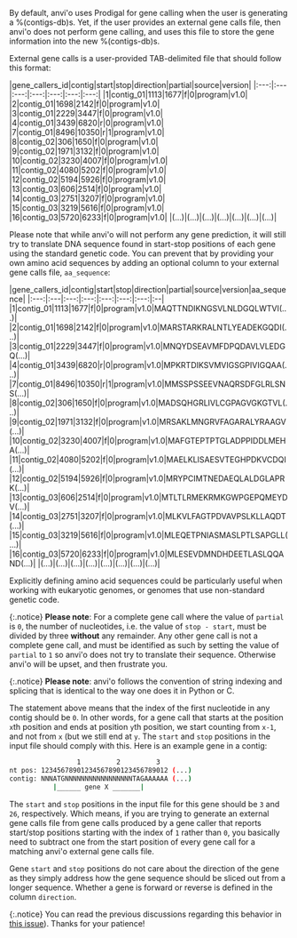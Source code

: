 By default, anvi'o uses Prodigal for gene calling when the user is generating a %(contigs-db)s. Yet, if the user provides an external gene calls file, then anvi'o does not perform gene calling, and uses this file to store the gene information into the new %(contigs-db)s.

External gene calls is a user-provided TAB-delimited file that should follow this format:

|gene_callers_id|contig|start|stop|direction|partial|source|version|
|:---:|:---|:---:|:---:|:---:|:---:|:---:|
|1|contig_01|1113|1677|f|0|program|v1.0|
|2|contig_01|1698|2142|f|0|program|v1.0|
|3|contig_01|2229|3447|f|0|program|v1.0|
|4|contig_01|3439|6820|r|0|program|v1.0|
|7|contig_01|8496|10350|r|1|program|v1.0|
|8|contig_02|306|1650|f|0|program|v1.0|
|9|contig_02|1971|3132|f|0|program|v1.0|
|10|contig_02|3230|4007|f|0|program|v1.0|
|11|contig_02|4080|5202|f|0|program|v1.0|
|12|contig_02|5194|5926|f|0|program|v1.0|
|13|contig_03|606|2514|f|0|program|v1.0|
|14|contig_03|2751|3207|f|0|program|v1.0|
|15|contig_03|3219|5616|f|0|program|v1.0|
|16|contig_03|5720|6233|f|0|program|v1.0|
|(...)|(...)|(...)|(...)|(...)|(...)|(...)|

Please note that while anvi'o will not perform any gene prediction, it will still try to translate DNA sequence found in start-stop positions of each gene using the standard genetic code. You can prevent that by providing your own amino acid sequences by adding an optional column to your external gene calls file, `aa_sequence`:

|gene_callers_id|contig|start|stop|direction|partial|source|version|aa_sequence|
|:---:|:---|:---:|:---:|:---:|:---:|:---:|:--|
|1|contig_01|1113|1677|f|0|program|v1.0|MAQTTNDIKNGSVLNLDGQLWTVI(...)|
|2|contig_01|1698|2142|f|0|program|v1.0|MARSTARKRALNTLYEADEKGQDI(...)|
|3|contig_01|2229|3447|f|0|program|v1.0|MNQYDSEAVMFDPQDAVLVLEDGQ(...)|
|4|contig_01|3439|6820|r|0|program|v1.0|MPKRTDIKSVMVIGSGPIVIGQAA(...)|
|7|contig_01|8496|10350|r|1|program|v1.0|MMSSPSSEEVNAQRSDFGLRLSNS(...)|
|8|contig_02|306|1650|f|0|program|v1.0|MADSQHGRLIVLCGPAGVGKGTVL(...)|
|9|contig_02|1971|3132|f|0|program|v1.0|MRSAKLMNGRVFAGARALYRAAGV(...)|
|10|contig_02|3230|4007|f|0|program|v1.0|MAFGTEPTPTGLADPPIDDLMEHA(...)|
|11|contig_02|4080|5202|f|0|program|v1.0|MAELKLISAESVTEGHPDKVCDQI(...)|
|12|contig_02|5194|5926|f|0|program|v1.0|MRYPCIMTNEDAEQLALDGLAPRK(...)|
|13|contig_03|606|2514|f|0|program|v1.0|MTLTLRMEKRMKGWPGEPQMEYDV(...)|
|14|contig_03|2751|3207|f|0|program|v1.0|MLKVLFAGTPDVAVPSLKLLAQDT(...)|
|15|contig_03|3219|5616|f|0|program|v1.0|MLEQETPNIASMASLPTLSAPGLL(...)|
|16|contig_03|5720|6233|f|0|program|v1.0|MLESEVDMNDHDEETLASLQQAND(...)|
|(...)|(...)|(...)|(...)|(...)|(...)|(...)|(...)|

Explicitly defining amino acid sequences could be particularly useful when working with eukaryotic genomes, or genomes that use non-standard genetic code.

{:.notice}
**Please note**: For a complete gene call where the value of `partial` is `0`, the number of nucleotides, i.e. the value of `stop - start`, must be divided by three **without** any remainder. Any other gene call is not a complete gene call, and must be identified as such by setting the value of `partial` to `1` so anvi'o does not try to translate their sequence. Otherwise anvi'o will be upset, and then frustrate you.

{:.notice}
**Please note**: anvi'o follows the convention of string indexing and splicing that is identical to the way one does it in Python or C.

The statement above means that the index of the first nucleotide in any contig should be `0`. In other words, for a gene call that starts at the position `x`th position and ends at position `y`th position, we start counting from `x-1`, and not from `x` (but we still end at `y`. The `start` and `stop` positions in the input file should comply with this. Here is an example gene in a contig:

``` bash
                 1         2         3
nt pos: 12345678901234567890123456789012 (...)
contig: NNNATGNNNNNNNNNNNNNNNNNTAGAAAAAA (...)
           |______ gene X _______|
```

The `start` and `stop` positions in the input file for this gene should be `3` and `26`, respectively. Which means, if you are trying to generate an external gene calls file from gene calls produced by a gene caller that reports start/stop positions starting with the index of `1` rather than `0`, you basically need to subtract one from the start position of every gene call for a matching anvi'o external gene calls file.

Gene `start` and `stop` positions do not care about the direction of the gene as they simply address how the gene sequence should be sliced out from a longer sequence. Whether a gene is forward or reverse is defined in the column `direction`.

{:.notice}
You can read the previous discussions regarding this behavior in [this issue](https://github.com/meren/anvio/issues/374)). Thanks for your patience!


